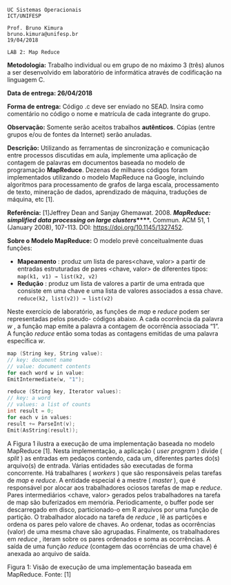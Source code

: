 ```
UC Sistemas Operacionais
ICT/UNIFESP
```
```
Prof. Bruno Kimura
bruno.kimura@unifesp.br
19/04/2018
```
```
LAB 2: Map Reduce
```
**Metodologia:** Trabalho individual ou em grupo de no máximo 3 (três) alunos a ser desenvolvido
em laboratório de informática através de codificação na linguagem C.

**Data de entrega: 26/04/2018**

**Forma de entrega:** Código .c deve ser enviado no SEAD. Insira como comentário no código o
nome e matrícula de cada integrante do grupo.

**Observação:** Somente serão aceitos trabalhos **autênticos**. Cópias (entre grupos e/ou de fontes da
Internet) serão anuladas.

**Descrição:**
Utilizando as ferramentas de sincronização e comunicação entre processos discutidas em aula,
implemente uma aplicação de contagem de palavras em documentos baseada no modelo de
programação **MapReduce**.
Dezenas de milhares códigos foram implementados utilizando o modelo MapReduce na Google,
incluindo algoritmos para processamento de grafos de larga escala, processamento de texto,
mineração de dados, aprendizado de máquina, traduções de máquina, etc [1].

**Referência:**
[1]Jeffrey Dean and Sanjay Ghemawat. 2008. **_MapReduce: simplified data processing on large clusters_****.** Commun.
ACM 51, 1 (January 2008), 107-113. DOI: https://doi.org/10.1145/1327452.

**Sobre o Modelo MapReduce:**
O modelo prevê conceitualmente duas funções:

- **Mapeamento** : produz um lista de pares<chave, valor> a partir de entradas
    estruturadas de pares <chave, valor> de diferentes tipos:
       ```map(k1, v1) → list(k2, v2)```
- **Redução** : produz um lista de valores a partir de uma entrada que consiste em uma chave e
    uma lista de valores associados a essa chave.
       ```reduce(k2, list(v2)) → list(v2)```

Neste exercício de laboratório, as funções de _map_ e _reduce_ podem ser representadas pelos pseudo-
códigos abaixo. A cada ocorrência da palavra _w_ , a função map emite a palavra a contagem de
ocorrência associada “1”. A função _reduce_ então soma todas as contagens emitidas de uma palavra
específica _w_.
```c
map (String key, String value):
// key: document name
// value: document contents
for each word w in value:
EmitIntermediate(w, "1");
```
```c
reduce (String key, Iterator values):
// key: a word
// values: a list of counts
int result = 0;
for each v in values:
result += ParseInt(v);
Emit(AsString(result));
```

A Figura 1 ilustra a execução de uma implementação baseada no modelo MapReduce [1]. Nesta
implementação, a aplicação ( _user program_ ) divide ( _split_ ) as entradas em pedaços contendo, cada
um, diferentes partes do(s) arquivo(s) de entrada. Várias entidades são executadas de forma
concorrente. Há trabalhares ( _workers_ ) que são responsáveis pelas tarefas de _map_ e _reduce_. A
entidade especial é a mestre ( _master_ ), que é responsável por alocar aos trabalhadores ociosos tarefas
de map e _reduce_. Pares intermediários <chave, valor> gerados pelos trabalhadores na tarefa de map
são buferizados em memória. Periodicamente, o buffer pode ser descarregado em disco,
particionado-o em R arquivos por uma função de partição. O trabalhador alocado na tarefa de
_reduce_ , lê as partições e ordena os pares pelo valore de chaves. Ao ordenar, todas as ocorrências
(valor) de uma mesma chave são agrupadas. Finalmente, os trabalhadores em _reduce_ , iteram sobre
os pares ordenados e soma as ocorrências. A saída de uma função _reduce_ (contagem das ocorrências
de uma chave) é anexada ao arquivo de saída.

Figura 1: Visão de execução de uma implementação baseada em MapReduce. Fonte: [1]


